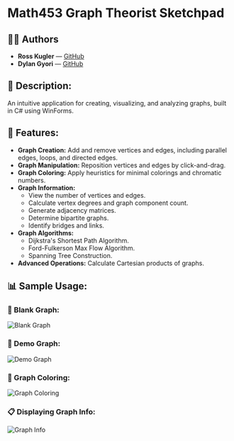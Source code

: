 # Math453 Graph Theorist Sketchpad

## 👨‍💻 Authors
- **Ross Kugler** — [GitHub](https://github.com/rk3026)  
- **Dylan Gyori** — [GitHub](https://github.com/JustDylan)

## 📌 Description:
An intuitive application for creating, visualizing, and analyzing graphs, built in C# using WinForms.

## 🚀 Features:
- **Graph Creation:** Add and remove vertices and edges, including parallel edges, loops, and directed edges.
- **Graph Manipulation:** Reposition vertices and edges by click-and-drag.
- **Graph Coloring:** Apply heuristics for minimal colorings and chromatic numbers.
- **Graph Information:** 
  - View the number of vertices and edges.
  - Calculate vertex degrees and graph component count.
  - Generate adjacency matrices.
  - Determine bipartite graphs.
  - Identify bridges and links.
- **Graph Algorithms:** 
  - Dijkstra's Shortest Path Algorithm.
  - Ford-Fulkerson Max Flow Algorithm.
  - Spanning Tree Construction.
- **Advanced Operations:** Calculate Cartesian products of graphs.

## 📊 Sample Usage:
### 📝 Blank Graph:
![Blank Graph](https://github.com/user-attachments/assets/10e16bd5-212f-45ca-acd6-5e395c8ad3a9)

### 📐 Demo Graph:
![Demo Graph](https://github.com/user-attachments/assets/b99d5cbe-33d3-4ad6-8081-e022a6e83bb3)

### 🎨 Graph Coloring:
![Graph Coloring](https://github.com/user-attachments/assets/b9770dec-cb75-4ee6-ade7-4e9df04161f4)

### 📋 Displaying Graph Info:
![Graph Info](https://github.com/user-attachments/assets/72e78f15-9be3-4cfb-acad-3bbd0f26fd34)

